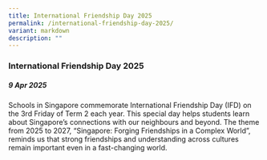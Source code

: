 ```yaml
---
title: International Friendship Day 2025
permalink: /international-friendship-day-2025/
variant: markdown
description: ""
---
```

### **International Friendship Day 2025**

##### 9 Apr 2025

Schools in Singapore commemorate International Friendship Day (IFD) on the 3rd Friday of Term 2 each year. This special day helps students learn about Singapore’s connections with our neighbours and beyond. The theme from 2025 to 2027, “Singapore: Forging Friendships in a Complex World”, reminds us that strong friendships and understanding across cultures remain important even in a fast-changing world. 